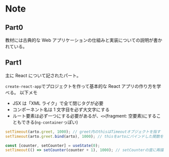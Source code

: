 # Note

## Part0

教材には古典的な Web アプリケーションの仕組みと実装についての説明が書かれている。

## Part1

主に React について記されたパート。

`create-react-app`でプロジェクトを作って基本的な React アプリの作り方を学べる。
以下メモ

- JSX は「XML ライク」で全て閉じタグが必要
- コンポーネント名は 1 文字目を必ず大文字にする
- ルート要素は必ず一つにする必要があるが、`<>`(fragment: 空要素)にすることもできる(`ng-container`っぽい)

```js
setTimeout(arto.greet, 1000); // greet内のthisはTimeoutオブジェクトを指す
setTimeout(arto.greet.bind(arto), 1000); // thisをartoにバインドした関数を新しく作成する
```

```jsx
const [counter, setCounter] = useState(0);
setTimeout(() => setCounter(counter + 1), 1000); // setCounterの度に再描画するため1秒毎にカウントアップする
```
